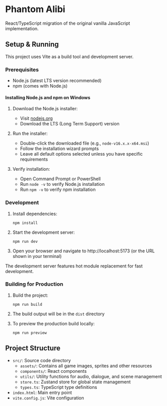 # Phantom Alibi

React/TypeScript migration of the original vanilla JavaScript implementation.

## Setup & Running

This project uses Vite as a build tool and development server.

### Prerequisites

- Node.js (latest LTS version recommended)
- npm (comes with Node.js)

#### Installing Node.js and npm on Windows

1. Download the Node.js installer:
   - Visit [nodejs.org](https://nodejs.org/)
   - Download the LTS (Long Term Support) version
   
2. Run the installer:
   - Double-click the downloaded file (e.g., `node-v16.x.x-x64.msi`)
   - Follow the installation wizard prompts
   - Leave all default options selected unless you have specific requirements

3. Verify installation:
   - Open Command Prompt or PowerShell
   - Run `node -v` to verify Node.js installation
   - Run `npm -v` to verify npm installation

### Development

1. Install dependencies:
   ```
   npm install
   ```

2. Start the development server:
   ```
   npm run dev
   ```

3. Open your browser and navigate to http://localhost:5173 (or the URL shown in your terminal)

The development server features hot module replacement for fast development.

### Building for Production

1. Build the project:
   ```
   npm run build
   ```

2. The build output will be in the `dist` directory

3. To preview the production build locally:
   ```
   npm run preview
   ```

## Project Structure

- `src/`: Source code directory
  - `assets/`: Contains all game images, sprites and other resources
  - `components/`: React components
  - `utils/`: Utility functions for audio, dialogue, and scene management
  - `store.ts`: Zustand store for global state management
  - `types.ts`: TypeScript type definitions
- `index.html`: Main entry point
- `vite.config.js`: Vite configuration